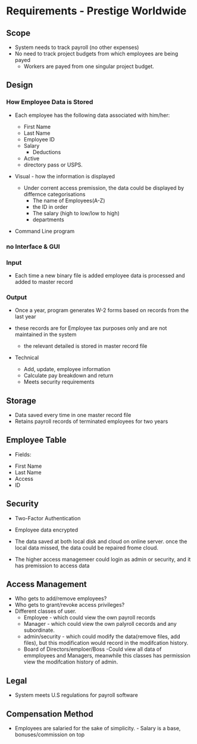# Requirements - Prestige Worldwide

## Scope

* System needs to track payroll (no other expenses)
* No need to track project budgets from which employees are being payed
	-  Workers are payed from one singular project budget.

## Design

### How Employee Data is Stored
* Each employee has the following data associated with him/her:
	- First Name
	- Last Name
	- Employee ID
	- Salary
		- Deductions
	- Active
	- directory pass or USPS.


* Visual - how the information is displayed
	- Under corrent access premission, the data could be displayed by differnce categorisations
		- The name of Employees(A-Z)
		- the ID in order
		- The salary (high to low/low to high)
		- departments
* Command Line program

### no Interface & GUI


### Input
* Each time a new binary file is added employee data is processed and added to master record

### Output

* Once a year, program generates W-2 forms based on records from the last year
* these records are for Employee tax purposes only and are not maintained in the system
	- the relevant detailed is stored in master record file

* Technical
    - Add, update, employee information
    - Calculate pay breakdown and return
    - Meets security requirements


## Storage
* Data saved every time in one master record file
* Retains payroll records of terminated employees for two years

## Employee Table
* Fields:
 - First Name
 - Last Name
 - Access
 - ID

## Security
* Two-Factor Authentication
* Employee data encrypted
* The data saved at both local disk and cloud on online server. once the local data missed, the data could be repaired frome cloud.


* The higher access managemeer could login as admin or security, and it has premission to access data

## Access Management
* Who gets to add/remove employees?
* Who gets to grant/revoke access privileges?
* Different classes of user.
	- Employee - which could view the own payroll records
	- Manager - which could view the own palyroll cecords and any subordinate.
	- admin/security - which could modify the data(remove files, add files), but this modification would record in the modifcation history.
	- Board of Directors/emploer/Boss -Could view all data of emmployees and Managers, meanwhile this classes has permission view the modifcation history of admin.

## Legal
* System meets U.S regulations for payroll software



## Compensation Method

* Employees are salaried for the sake of simplicity.
        - Salary is a base, bonuses/commission on top
